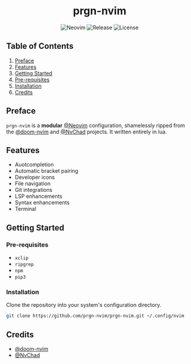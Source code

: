 <div align="center">

# prgn-nvim

![Neovim](https://img.shields.io/badge/Neovim-v0.8+-57A143?style=flat-square&logo=neovim)
![Release](https://img.shields.io/github/v/release/prgn-nvim/prgn-nvim?label=Release&style=flat-square)
![License](https://img.shields.io/badge/License-MIT-important?style=flat-square)

</div>

## Table of Contents

1. [Preface](#preface)
2. [Features](#features)
3. [Getting Started](#getting-started)
  1. [Pre-requisites](#pre-requisites)
  2. [Installation](#installation)
4. [Credits](#credits)

## Preface

`prgn-nvim` is a **modular** [@Neovim](https://github.com/neovim/neovim) configuration, shamelessly ripped from the [@doom-nvim](https://github.com/doom-neovim/doom-nvim) and [@NvChad](https://github.com/NvChad/NvChad) projects. It written entirely in lua.

## Features

- Auotcompletion
- Automatic bracket pairing
- Developer icons
- File navigation
- Git integrations
- LSP enhancements
- Syntax enhancements
- Terminal

## Getting Started

### Pre-requisites

- `xclip`
- `ripgrep`
- `npm`
- `pip3`

### Installation

Clone the repository into your system's configuration directory.

```sh
git clone https://github.com/prgn-nvim/prgn-nvim.git ~/.config/nvim
```

## Credits

- [@doom-nvim](https://github.com/doom-neovim/doom-nvim)
- [@NvChad](https://github.com/NvChad/NvChad)
